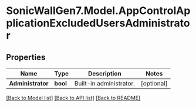 # SonicWallGen7.Model.AppControlApplicationExcludedUsersAdministrator

## Properties

Name | Type | Description | Notes
------------ | ------------- | ------------- | -------------
**Administrator** | **bool** | Built-in administrator. | [optional] 

[[Back to Model list]](../README.md#documentation-for-models) [[Back to API list]](../README.md#documentation-for-api-endpoints) [[Back to README]](../README.md)

